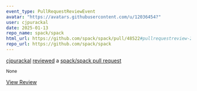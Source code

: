 ```yaml
---
event_type: PullRequestReviewEvent
avatar: "https://avatars.githubusercontent.com/u/12036454?"
user: cjpurackal
date: 2025-01-13
repo_name: spack/spack
html_url: https://github.com/spack/spack/pull/48522#pullrequestreview-2545577992
repo_url: https://github.com/spack/spack
---
```


<a href='https://github.com/cjpurackal' target='_blank'>cjpurackal</a> <a href='https://github.com/spack/spack/pull/48522#pullrequestreview-2545577992' target='_blank'>reviewed</a> a <a href='https://github.com/spack/spack/pull/48522' target='_blank'>spack/spack pull request</a>

<small>None</small>

<a href='https://github.com/spack/spack/pull/48522#pullrequestreview-2545577992' target='_blank'>View Review</a>